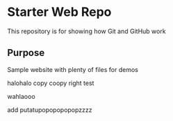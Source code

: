 # Starter Web Repo

This repository is for showing how Git and GitHub work

## Purpose

Sample website with plenty of files for demos


halohalo copy coopy right test


wahlaooo

add putatupopopopopopzzzz